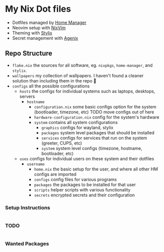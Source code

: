 # My Nix Dot files

* Dotfiles managed by [Home Manager](https://nixos.wiki/wiki/Home_Manager)
* Neovim setup with [NixVim](https://github.com/nix-community/nixvim)
* Theming with [Stylix](https://github.com/danth/stylix)
* Secret management with [Agenix](https://github.com/ryantm/agenix)

## Repo Structure

* `flake.nix` the sources for all software, eg. `nixpkgs`, `home-manager`, and `stylix`.
* `wallpapers` my collection of wallpapers. I haven't found a cleaner solution than including them in the repo 🤷
* `configs` all the possible configurations
    * `hosts` the configs for individual systems such as laptops, desktops, servers
        * `hostname`
            * `configuration.nix` some basic configs option for the system (bootloader, timezone, etc) TODO move configs out of here
            * `hardware-configuration.nix` config for the system's hardware
            * `system` contains all system configurations
                * `graphics` configs for wayland, stylix
                * `packages` system level packages that should be installed
                * `services` configs for services that run on the system (greeter, CUPS, etc)
                * `system` system level configs (timezone, hostname, bootloader, etc)
    * `uses` configs for individual users on these system and their dotfiles
        * `username`
            * `home.nix` the basic setup for the user, and where all other HM configs are imported
            * `configs` config files for various programs
            * `packages` the packages to be installed for that user
            * `scripts` helper scripts with various functionality
            * `secrets` encrypted secrets and their configuration


<details>

<summary style="display:inline;"><h3>Setup Instructions</h3></summary>

## Home manager

`nix run #.homeConfigurations.gideon.activationPackage`

## SSH

to switch this repo over to SSH to push any changes and be authed
SSH keys must exist

`git remote set-url origin github:gideonwolfe/nix`

</details>

<details>

<summary style="display:inline;"><h3>TODO</h3></summary>

## Initial steps required for setup
* Calendars and Contacts
    * `vdirsyncer discover calendar_gmail` to initialize auth to vdirsyncer
    * `vdirsyncer discover contacts_gmail` to initialize auth to vdirsyncer
    * there's a couple things you have to agree too, like creating the local calendar files, how to automate this?

* Set up browser plugins
    * ~/.config/darkreader/darkreader.json needs to be manually imported via darkreader settings (FF and Chromium)
    * New Tab Override (FF) and New Tab URL (Chromium) needs to be set to point at http://localhost:9876

* Discord
    * Vesktop has to be launched for a first time setup
    * You have to select "Stylix" theme in "Theme" settings page
    * Can I force enable this through settings.json? Maybe use JQ
    * Login

* KDE Connect
    * Add your device

* Signal Desktop
    * Verify/add device

## Nixvim

* `lualine` config not advanced enough for me to inject mode formatting function
    * I checked in matrix and they want to fix/update this

## Vesktop

* Find way to automate plugin installation (in settings.json) but there are "stateful" lines in that file, how to programatically chnge? JQ?
* Find a way to automate theme selection to stylix (settings.json)
* change the color values in top level settings.json for splash screen, it doesn't use hex though

## Real Time Audio (for music production)

    https://github.com/musnix/musnix

## Add theme to cli-visualizer

command is `vis`, takes a config file with a theme 

https://github.com/dpayne/cli-visualizer?tab=readme-ov-file#configuration

## Add custom icons of some sort

## Change workspace icon when new window opened

like if I click a link and it opens a tab in FF in another workspace, that workspace icon should get a highlight.
I think its called urgent or something

## Add theme to audacity
    
seems to have a "Custom" option for theme

## Configure spicetify

https://github.com/the-argus/spicetify-nix lets you specify custom colors in nix
Already installed this, works well with preset themes. Now need to make a stylix theme


## Hardware only stuff (can't really config in VM)

* Multi monitor outputs
* Bluetooth (should be configured already)
* Virtual machines (should be configured already)
* Backlight control (already have module but need to test)
* Hibernation/sleep

## Seahorse won't import SSH key

```
Could not display “<key_name>”
Reason:	Unrecognized or unsupported data.
```

is it because the keys aren't in `.ssh`? I don't think that's been an issue before

## Emoji fonts rendering as colored emoji

I have emoji font specified in `stylix` as `Symbola`, and `fonts.fontconfig.defaultFonts.emoji = ["Symbola"]`

I have `symbola` and `noto-fonts-monochrome-emoji` installed, which both seem to be showing in `gucharmap`

It's just not changing the system emoji font :(

## Qt Theming

Ongoing discussion on Stylix github, how to access these new features?

https://github.com/danth/stylix/pull/367

## Build UI Elements

### Window switcher

to switch between windows on all workspaces

### Fancy logout/shortcut/power menu

on old system it was build with rofi, but this will change

### Set up Hyprland

hard to do in a VM since it runs like shite

### Improve waybar media playing module

maybe this third party one https://github.com/raffaem/waybar-mediaplayer
or just hack on it

### Add waybar desktop notification toggle 

maybe adapt https://github.com/vkraven/swankybar to toggle notifications instead of adaptive sync

## Misc

* `cava` continues to hear audio even when system vol is muted

</details>


<details>

<summary style="display:inline;"><h3>Wanted Packages</h3></summary>

* https://github.com/joouha/euporie - TUI Jupyter notebooks
* https://github.com/Julien-cpsn/ATAC - TUI API Client (like postman)
* https://github.com/cyring/CoreFreq - CPU monitoring module
* https://github.com/tconbeer/harlequin - TUI Database IDE
* https://github.com/dewberryants/asciiMol - TUI molecular viewer
* https://github.com/darrenburns/elia - TUI for LLMs
* https://github.com/nadrad/h-m-m - TUI for making mind maps
* https://github.com/Chleba/netscanner - TUI for scanning networks
</details>
